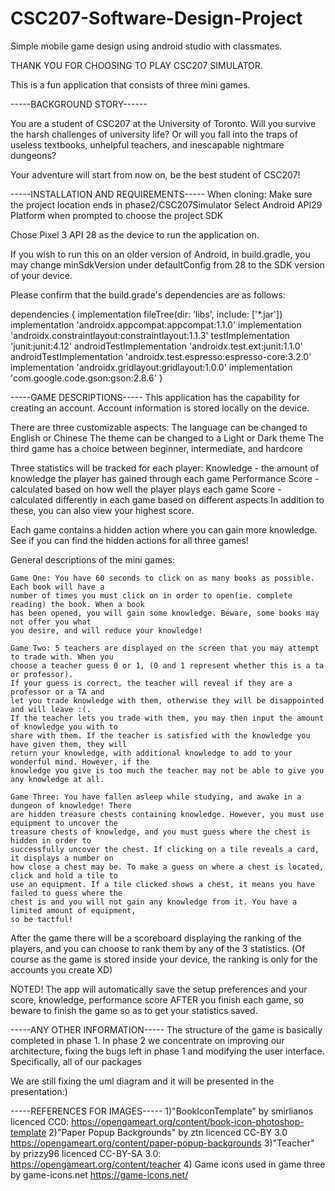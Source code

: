 # CSC207-Software-Design-Project
Simple mobile game design using android studio with classmates.





THANK YOU FOR CHOOSING TO PLAY CSC207 SIMULATOR.

This is a fun application that consists of three mini games.

-----BACKGROUND STORY------

You are a student of CSC207 at the
University of Toronto. Will you survive the harsh challenges of university life? Or will you fall
into the traps of useless textbooks, unhelpful teachers, and inescapable nightmare dungeons?

Your adventure will start from now on, be the best student of CSC207!


-----INSTALLATION AND REQUIREMENTS-----
When cloning:
	Make sure the project location ends in phase2/CSC207Simulator
	Select Android API29 Platform when prompted to choose the project SDK

Chose Pixel 3 API 28 as the device to run the application on.

If you wish to run this on an older version of Android, in build.gradle, you may change
minSdkVersion under defaultConfig from 28 to the SDK version of your device.

Please confirm that the build.grade's dependencies are as follows:

dependencies {
    implementation fileTree(dir: 'libs', include: ['*.jar'])
    implementation 'androidx.appcompat:appcompat:1.1.0'
    implementation 'androidx.constraintlayout:constraintlayout:1.1.3'
    testImplementation 'junit:junit:4.12'
    androidTestImplementation 'androidx.test.ext:junit:1.1.0'
    androidTestImplementation 'androidx.test.espresso:espresso-core:3.2.0'
    implementation 'androidx.gridlayout:gridlayout:1.0.0'
    implementation 'com.google.code.gson:gson:2.8.6'
}


-----GAME DESCRIPTIONS-----
This application has the capability for creating an account. Account information is stored locally
on the device.

There are three customizable aspects: 
	The language can be changed to English or Chinese
	The theme can be changed to a Light or Dark theme
	The third game has a choice between beginner, intermediate, and hardcore

Three statistics will be tracked for each player:
	Knowledge - the amount of knowledge the player has gained through each game
	Performance Score - calculated based on how well the player plays each game
	Score - calculated differently in each game based on different aspects
In addition to these, you can also view your highest score.

Each game contains a hidden action where you can gain more knowledge. See if you can find the hidden
actions for all three games!

General descriptions of the mini games:

	Game One: You have 60 seconds to click on as many books as possible. Each book will have a
	number of times you must click on in order to open(ie. complete reading) the book. When a book
	has been opened, you will gain some knowledge. Beware, some books may not offer you what
	you desire, and will reduce your knowledge!

	Game Two: 5 teachers are displayed on the screen that you may attempt to trade with. When you
	choose a teacher guess 0 or 1, (0 and 1 represent whether this is a ta or professor).
	If your guess is correct, the teacher will reveal if they are a professor or a TA and
	let you trade knowledge with them, otherwise they will be disappointed and will leave :(.
	If the teacher lets you trade with them, you may then input the amount of knowledge you with to
	share with them. If the teacher is satisfied with the knowledge you have given them, they will
	return your knowledge, with additional knowledge to add to your wonderful mind. However, if the
	knowledge you give is too much the teacher may not be able to give you any knowledge at all.

	Game Three: You have fallen asleep while studying, and awake in a dungeon of knowledge! There
	are hidden treasure chests containing knowledge. However, you must use equipment to uncover the
	treasure chests of knowledge, and you must guess where the chest is hidden in order to
	successfully uncover the chest. If clicking on a tile reveals a card, it displays a number on
	how close a chest may be. To make a guess on where a chest is located, click and hold a tile to
	use an equipment. If a tile clicked shows a chest, it means you have failed to guess where the
	chest is and you will not gain any knowledge from it. You have a limited amount of equipment,
	so be tactful!

After the game there will be a scoreboard displaying the ranking of the players, and you can choose
to rank them by any of the 3 statistics. (Of course as the game is stored inside your device, the
ranking is only for the accounts you create XD)

NOTED! The app will automatically save the setup preferences and your score, knowledge, performance
score AFTER you finish each game, so beware to finish the game so as to get your statistics saved.


-----ANY OTHER INFORMATION-----
The structure of the game is basically completed in phase 1. In phase 2 we concentrate on improving
our architecture, fixing the bugs left in phase 1 and modifying the user interface. Specifically,
all of our packages

We are still fixing the uml diagram and it will be presented in the presentation:)


-----REFERENCES FOR IMAGES-----
1)"BookIconTemplate" by smirlianos licenced CC0:
    https://opengameart.org/content/book-icon-photoshop-template
2)"Paper Popup Backgrounds" by ztn licenced CC-BY 3.0
    https://opengameart.org/content/paper-popup-backgrounds
3)"Teacher" by prizzy96 licenced CC-BY-SA 3.0:
    https://opengameart.org/content/teacher
4) Game icons used in game three by
    game-icons.net https://game-icons.net/
